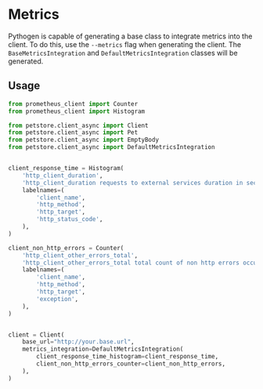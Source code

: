 # Metrics
Pythogen is capable of generating a base class to integrate metrics into the client. To do this, use the `--metrics` flag when generating the client. The `BaseMetricsIntegration` and `DefaultMetricsIntegration` classes will be generated.

## Usage
```python
from prometheus_client import Counter
from prometheus_client import Histogram

from petstore.client_async import Client
from petstore.client_async import Pet
from petstore.client_async import EmptyBody
from petstore.client_async import DefaultMetricsIntegration


client_response_time = Histogram(
    'http_client_duration',
    'http_client_duration requests to external services duration in seconds',
    labelnames=(
        'client_name',
        'http_method',
        'http_target',
        'http_status_code',
    ),
)

client_non_http_errors = Counter(
    'http_client_other_errors_total',
    'http_client_other_errors_total total count of non http errors occurred',
    labelnames=(
        'client_name',
        'http_method',
        'http_target',
        'exception',
    ),
)


client = Client(
    base_url="http://your.base.url",
    metrics_integration=DefaultMetricsIntegration(
        client_response_time_histogram=client_response_time,
        client_non_http_errors_counter=client_non_http_errors,
    ),
)
```
